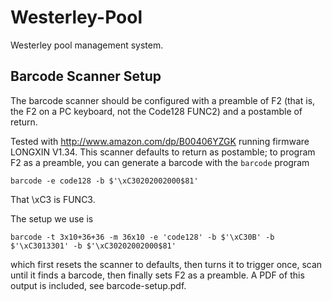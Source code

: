 Westerley-Pool
==============

Westerley pool management system. 

Barcode Scanner Setup
---------------------

The barcode scanner should be configured with a preamble of F2 (that is,
the F2 on a PC keyboard, not the Code128 FUNC2) and a postamble of
return.

Tested with <http://www.amazon.com/dp/B00406YZGK> running firmware
LONGXIN V1.34. This scanner defaults to return as postamble; to program
F2 as a preamble, you can generate a barcode with the `barcode` program

    barcode -e code128 -b $'\xC30202002000$81'

That \xC3 is FUNC3.

The setup we use is

    barcode -t 3x10+36+36 -m 36x10 -e 'code128' -b $'\xC30B' -b $'\xC3013301' -b $'\xC30202002000$81'

which first resets the scanner to defaults, then turns it to trigger
once, scan until it finds a barcode, then finally sets F2 as a preamble.
A PDF of this output is included, see barcode-setup.pdf.
